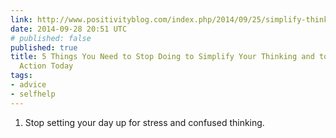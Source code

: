 ```yaml
---
link: http://www.positivityblog.com/index.php/2014/09/25/simplify-thinking/
date: 2014-09-28 20:51 UTC
# published: false
published: true
title: 5 Things You Need to Stop Doing to Simplify Your Thinking and to Start Taking
  Action Today
tags:
- advice
- selfhelp
---
```


1. Stop setting your day up for stress and confused thinking.
